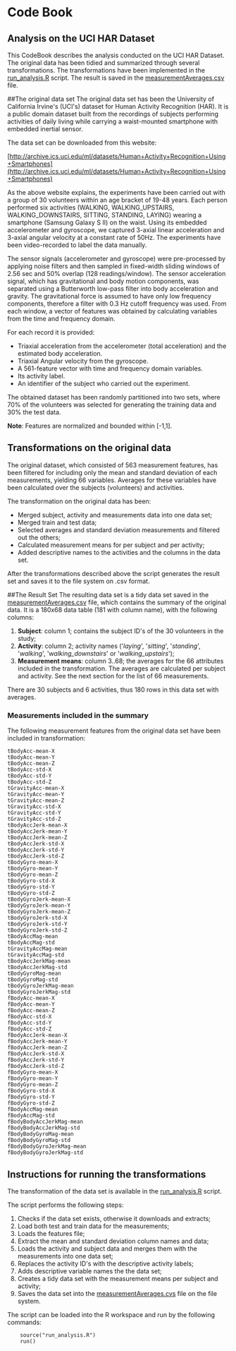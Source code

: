 Code Book
=========
Analysis on the UCI HAR Dataset
-------------------------------

This CodeBook describes the analysis conducted on the UCI HAR Dataset. The original data has been tidied and summarized through several transformations. The transformations have been implemented in the [run_analysis.R]() script. The result is saved in the [measurementAverages.csv]() file. 

##The original data set
The original data set has been the University of California Irvine's (UCI's) dataset for Human Activity Recognition (HAR). It is a public domain dataset built from the recordings of subjects performing activities of daily living while carrying a waist-mounted smartphone with embedded inertial sensor.

The data set can be downloaded from this website:  

[http://archive.ics.uci.edu/ml/datasets/Human+Activity+Recognition+Using+Smartphones](http://archive.ics.uci.edu/ml/datasets/Human+Activity+Recognition+Using+Smartphones)

As the above website explains, the experiments have been carried out with a group of 30 volunteers within an age bracket of 19-48 years. Each person performed six activities (WALKING, WALKING_UPSTAIRS, WALKING_DOWNSTAIRS, SITTING, STANDING, LAYING) wearing a smartphone (Samsung Galaxy S II) on the waist. Using its embedded accelerometer and gyroscope, we captured 3-axial linear acceleration and 3-axial angular velocity at a constant rate of 50Hz. The experiments have been video-recorded to label the data manually. 

The sensor signals (accelerometer and gyroscope) were pre-processed by applying noise filters and then sampled in fixed-width sliding windows of 2.56 sec and 50% overlap (128 readings/window). The sensor acceleration signal, which has gravitational and body motion components, was separated using a Butterworth low-pass filter into body acceleration and gravity. The gravitational force is assumed to have only low frequency components, therefore a filter with 0.3 Hz cutoff frequency was used. From each window, a vector of features was obtained by calculating variables from the time and frequency domain. 

For each record it is provided:

* Triaxial acceleration from the accelerometer (total acceleration) and the estimated body acceleration.
* Triaxial Angular velocity from the gyroscope. 
* A 561-feature vector with time and frequency domain variables. 
* Its activity label. 
* An identifier of the subject who carried out the experiment.

The obtained dataset has been randomly partitioned into two sets, where 70% of the volunteers was selected for generating the training data and 30% the test data. 
 
**Note**:
Features are normalized and bounded within [-1,1].

## Transformations on the original data
The original dataset, which consisted of 563 measurement features, has been filtered for including only the mean and standard deviation of each measurements, yielding 66 variables. Averages for these variables have been calculated over the subjects (volunteers) and activities.

The transformation on the original data has been:

* Merged subject, activity and measurements data into one data set;
* Merged train and test data;
* Selected averages and standard deviation measurements and filtered out the others;
* Calculated measurement means for per subject and per activity;
* Added descriptive names to the activities and the columns in the data set.

After the transformations described above the script generates the result set and saves it to the file system on .csv format.

##The Result Set
The resulting data set is a tidy data set saved in the [measurementAverages.csv](./measurementAverages.csv) file, which contains the summary of the original data. It is a 180x68 data table (181 with column name), with the following columns:

1. **Subject**: column 1; contains the subject ID's of the 30 volunteers in the study;
2. **Activity**: column 2; activity names ('*laying*', '*sitting*', '*standing*', '*walking*', '*walking_downstairs*' or '*walking_upstairs*');
3. **Measurement means**: column 3..68; the averages for the 66 attributes included in the transformation. The averages are calculated per subject and activity. See the next section for the list of 66 measurements.

There are 30 subjects and 6 activities, thus 180 rows in this data set with averages.

### Measurements included in the summary
The following measurement features from the original data set have been included in transformation:

```
tBodyAcc-mean-X
tBodyAcc-mean-Y
tBodyAcc-mean-Z
tBodyAcc-std-X
tBodyAcc-std-Y
tBodyAcc-std-Z
tGravityAcc-mean-X
tGravityAcc-mean-Y
tGravityAcc-mean-Z
tGravityAcc-std-X
tGravityAcc-std-Y
tGravityAcc-std-Z
tBodyAccJerk-mean-X
tBodyAccJerk-mean-Y
tBodyAccJerk-mean-Z
tBodyAccJerk-std-X
tBodyAccJerk-std-Y
tBodyAccJerk-std-Z
tBodyGyro-mean-X
tBodyGyro-mean-Y
tBodyGyro-mean-Z
tBodyGyro-std-X
tBodyGyro-std-Y
tBodyGyro-std-Z
tBodyGyroJerk-mean-X
tBodyGyroJerk-mean-Y
tBodyGyroJerk-mean-Z
tBodyGyroJerk-std-X
tBodyGyroJerk-std-Y
tBodyGyroJerk-std-Z
tBodyAccMag-mean
tBodyAccMag-std
tGravityAccMag-mean
tGravityAccMag-std
tBodyAccJerkMag-mean
tBodyAccJerkMag-std
tBodyGyroMag-mean
tBodyGyroMag-std
tBodyGyroJerkMag-mean
tBodyGyroJerkMag-std
fBodyAcc-mean-X
fBodyAcc-mean-Y
fBodyAcc-mean-Z
fBodyAcc-std-X
fBodyAcc-std-Y
fBodyAcc-std-Z
fBodyAccJerk-mean-X
fBodyAccJerk-mean-Y
fBodyAccJerk-mean-Z
fBodyAccJerk-std-X
fBodyAccJerk-std-Y
fBodyAccJerk-std-Z
fBodyGyro-mean-X
fBodyGyro-mean-Y
fBodyGyro-mean-Z
fBodyGyro-std-X
fBodyGyro-std-Y
fBodyGyro-std-Z
fBodyAccMag-mean
fBodyAccMag-std
fBodyBodyAccJerkMag-mean
fBodyBodyAccJerkMag-std
fBodyBodyGyroMag-mean
fBodyBodyGyroMag-std
fBodyBodyGyroJerkMag-mean
fBodyBodyGyroJerkMag-std
```
 
## Instructions for running the transformations
The transformation of the data set is available in the [run_analysis.R](./run_analysis.R) script. 

The script performs the following steps:

1. Checks if the data set exists, otherwise it downloads and extracts;
3. Load both test and train data for the measurements;
4. Loads the features file;
5. Extract the mean and standard deviation column names and data;
6. Loads the activity and subject data and merges them with the measurements into one data set;
7. Replaces the activity ID's with the descriptive activity labels;
8. Adds descriptive variable names the the data set;
10. Creates a tidy data set with the measurement means per subject and activity;
11. Saves the data set into the [measurementAverages.cvs](./measurementAverages.csv) file on the file system.

The script can be loaded into the R workspace and run by the following commands:

```` 
    source("run_analysis.R")
    run()
````

